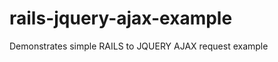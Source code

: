 rails-jquery-ajax-example
=========================

Demonstrates simple RAILS to JQUERY AJAX request example
